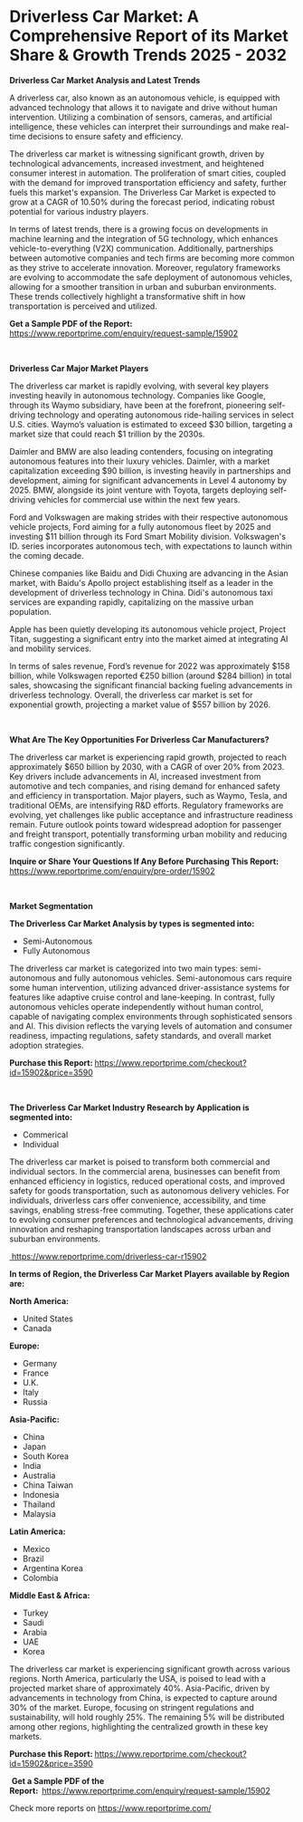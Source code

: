 <p><h1>Driverless Car Market: A Comprehensive Report of its Market Share & Growth Trends 2025 - 2032</h1></p><p><strong>Driverless Car Market Analysis and Latest Trends</strong></p>
<p><p>A driverless car, also known as an autonomous vehicle, is equipped with advanced technology that allows it to navigate and drive without human intervention. Utilizing a combination of sensors, cameras, and artificial intelligence, these vehicles can interpret their surroundings and make real-time decisions to ensure safety and efficiency.</p><p>The driverless car market is witnessing significant growth, driven by technological advancements, increased investment, and heightened consumer interest in automation. The proliferation of smart cities, coupled with the demand for improved transportation efficiency and safety, further fuels this market's expansion. The Driverless Car Market is expected to grow at a CAGR of 10.50% during the forecast period, indicating robust potential for various industry players.</p><p>In terms of latest trends, there is a growing focus on developments in machine learning and the integration of 5G technology, which enhances vehicle-to-everything (V2X) communication. Additionally, partnerships between automotive companies and tech firms are becoming more common as they strive to accelerate innovation. Moreover, regulatory frameworks are evolving to accommodate the safe deployment of autonomous vehicles, allowing for a smoother transition in urban and suburban environments. These trends collectively highlight a transformative shift in how transportation is perceived and utilized.</p></p>
<p><strong>Get a Sample PDF of the Report:&nbsp;</strong> <a href="https://www.reportprime.com/enquiry/request-sample/15902?utm_campaign=3193&utm_medium=2&utm_source=Github&utm_content=ia&utm_term=20032025&utm_id=driverless-car">https://www.reportprime.com/enquiry/request-sample/15902</a></p>
<p>&nbsp;</p>
<p><strong>Driverless Car Major Market Players</strong></p>
<p><p>The driverless car market is rapidly evolving, with several key players investing heavily in autonomous technology. Companies like Google, through its Waymo subsidiary, have been at the forefront, pioneering self-driving technology and operating autonomous ride-hailing services in select U.S. cities. Waymo’s valuation is estimated to exceed $30 billion, targeting a market size that could reach $1 trillion by the 2030s.</p><p>Daimler and BMW are also leading contenders, focusing on integrating autonomous features into their luxury vehicles. Daimler, with a market capitalization exceeding $90 billion, is investing heavily in partnerships and development, aiming for significant advancements in Level 4 autonomy by 2025. BMW, alongside its joint venture with Toyota, targets deploying self-driving vehicles for commercial use within the next few years.</p><p>Ford and Volkswagen are making strides with their respective autonomous vehicle projects, Ford aiming for a fully autonomous fleet by 2025 and investing $11 billion through its Ford Smart Mobility division. Volkswagen's ID. series incorporates autonomous tech, with expectations to launch within the coming decade. </p><p>Chinese companies like Baidu and Didi Chuxing are advancing in the Asian market, with Baidu's Apollo project establishing itself as a leader in the development of driverless technology in China. Didi's autonomous taxi services are expanding rapidly, capitalizing on the massive urban population.</p><p>Apple has been quietly developing its autonomous vehicle project, Project Titan, suggesting a significant entry into the market aimed at integrating AI and mobility services.</p><p>In terms of sales revenue, Ford’s revenue for 2022 was approximately $158 billion, while Volkswagen reported €250 billion (around $284 billion) in total sales, showcasing the significant financial backing fueling advancements in driverless technology. Overall, the driverless car market is set for exponential growth, projecting a market value of $557 billion by 2026.</p></p>
<p>&nbsp;</p>
<p><strong>What Are The Key Opportunities For Driverless Car Manufacturers?</strong></p>
<p><p>The driverless car market is experiencing rapid growth, projected to reach approximately $650 billion by 2030, with a CAGR of over 20% from 2023. Key drivers include advancements in AI, increased investment from automotive and tech companies, and rising demand for enhanced safety and efficiency in transportation. Major players, such as Waymo, Tesla, and traditional OEMs, are intensifying R&D efforts. Regulatory frameworks are evolving, yet challenges like public acceptance and infrastructure readiness remain. Future outlook points toward widespread adoption for passenger and freight transport, potentially transforming urban mobility and reducing traffic congestion significantly.</p></p>
<p><strong>Inquire or Share Your Questions If Any Before Purchasing This Report:</strong> <a href="https://www.reportprime.com/enquiry/pre-order/15902?utm_campaign=3193&utm_medium=2&utm_source=Github&utm_content=ia&utm_term=20032025&utm_id=driverless-car">https://www.reportprime.com/enquiry/pre-order/15902</a></p>
<p>&nbsp;</p>
<p><strong>Market Segmentation</strong></p>
<p><strong>The Driverless Car Market Analysis by types is segmented into:</strong></p>
<p><ul><li>Semi-Autonomous</li><li>Fully Autonomous</li></ul></p>
<p><p>The driverless car market is categorized into two main types: semi-autonomous and fully autonomous vehicles. Semi-autonomous cars require some human intervention, utilizing advanced driver-assistance systems for features like adaptive cruise control and lane-keeping. In contrast, fully autonomous vehicles operate independently without human control, capable of navigating complex environments through sophisticated sensors and AI. This division reflects the varying levels of automation and consumer readiness, impacting regulations, safety standards, and overall market adoption strategies.</p></p>
<p><strong>Purchase this Report:&nbsp;</strong><a href="https://www.reportprime.com/checkout?id=15902&price=3590&utm_campaign=3193&utm_medium=2&utm_source=Github&utm_content=ia&utm_term=20032025&utm_id=driverless-car">https://www.reportprime.com/checkout?id=15902&price=3590</a></p>
<p>&nbsp;</p>
<p><strong>The Driverless Car Market Industry Research by Application is segmented into:</strong></p>
<p><ul><li>Commerical</li><li>Individual</li></ul></p>
<p><p>The driverless car market is poised to transform both commercial and individual sectors. In the commercial arena, businesses can benefit from enhanced efficiency in logistics, reduced operational costs, and improved safety for goods transportation, such as autonomous delivery vehicles. For individuals, driverless cars offer convenience, accessibility, and time savings, enabling stress-free commuting. Together, these applications cater to evolving consumer preferences and technological advancements, driving innovation and reshaping transportation landscapes across urban and suburban environments.</p></p>
<p><a href="https://www.reportprime.com/driverless-car-r15902?utm_campaign=3193&utm_medium=2&utm_source=Github&utm_content=ia&utm_term=20032025&utm_id=driverless-car">&nbsp;https://www.reportprime.com/driverless-car-r15902</a></p>
<p><strong>In terms of Region, the Driverless Car Market Players available by Region are:</strong></p>
<p>
    <p> <strong> North America: </strong>
        <ul>
            <li>United States</li>
            <li>Canada</li>
        </ul>
        </p> 
    <p> <strong> Europe: </strong>
        <ul>
            <li>Germany</li>
            <li>France</li>
            <li>U.K.</li>
            <li>Italy</li>
            <li>Russia</li>
        </ul>
        </p> 
    <p> <strong> Asia-Pacific: </strong>
        <ul>
            <li>China</li>
            <li>Japan</li>
            <li>South Korea</li>
            <li>India</li>
            <li>Australia</li>
            <li>China Taiwan</li>
            <li>Indonesia</li>
            <li>Thailand</li>
            <li>Malaysia</li>
        </ul>
        </p> 
    <p> <strong> Latin America: </strong>
        <ul>
            <li>Mexico</li>
            <li>Brazil</li>
            <li>Argentina Korea</li>
            <li>Colombia</li>
        </ul>
        </p> 
    <p> <strong> Middle East & Africa: </strong>
        <ul>
            <li>Turkey</li>
            <li>Saudi</li>
            <li>Arabia</li>
            <li>UAE</li>
            <li>Korea</li>
        </ul>
    </p>
    </p>
<p><p>The driverless car market is experiencing significant growth across various regions. North America, particularly the USA, is poised to lead with a projected market share of approximately 40%. Asia-Pacific, driven by advancements in technology from China, is expected to capture around 30% of the market. Europe, focusing on stringent regulations and sustainability, will hold roughly 25%. The remaining 5% will be distributed among other regions, highlighting the centralized growth in these key markets.</p></p>
<p><strong>Purchase this Report: </strong><a href="https://www.reportprime.com/checkout?id=15902&price=3590&utm_campaign=3193&utm_medium=2&utm_source=Github&utm_content=ia&utm_term=20032025&utm_id=driverless-car">https://www.reportprime.com/checkout?id=15902&price=3590</a></p>
<p>&nbsp;<strong>Get a Sample PDF of the Report:&nbsp;&nbsp;</strong><a href="https://www.reportprime.com/enquiry/request-sample/15902?utm_campaign=3193&utm_medium=2&utm_source=Github&utm_content=ia&utm_term=20032025&utm_id=driverless-car">https://www.reportprime.com/enquiry/request-sample/15902</a></p>
<p><strong></strong></p>
<p>Check more reports on <a href="https://www.reportprime.com/?utm_campaign=3193&utm_medium=2&utm_source=Github&utm_content=ia&utm_term=20032025&utm_id=driverless-car">https://www.reportprime.com/</a></p>